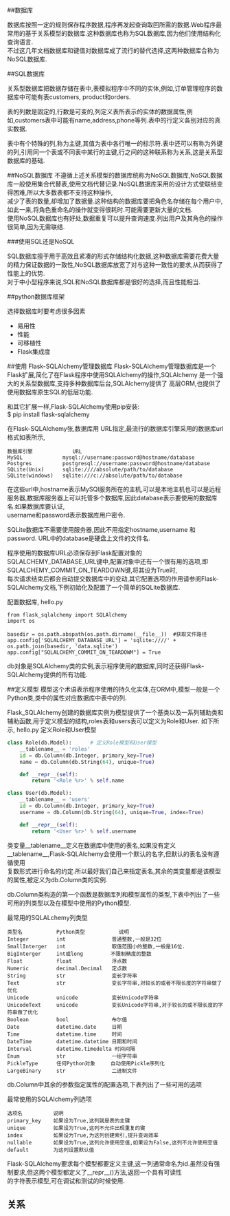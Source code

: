##数据库

数据库按照一定的规则保存程序数据,程序再发起查询取回所需的数据.Web程序最常用的基于关系模型的数据库.这种数据库也称为SQL数据库,因为他们使用结构化查询语言.  
不过这几年文档数据库和键值对数据库成了流行的替代选择,这两种数据库合称为NoSQL数据库.

##SQL数据库

关系型数据库把数据存储在表中,表模拟程序中不同的实体,例如,订单管理程序的数据库中可能有表customers, product和orders.

表的列数是固定的,行数是可变的,列定义表所表示的实体的数据属性,例如,customers表中可能有name,address,phone等列.表中的行定义各别对应的真实数据.

表中有个特殊的列,称为主键,其值为表中各行唯一的标示符.表中还可以有称为外键的列,引用同一个表或不同表中某行的主键,行之间的这种联系称为关系,这是关系型数据库的基础.  


##NoSQL数据库
不遵循上述关系模型的数据库统称为NoSQL数据库,NoSQL数据库一般使用集合代替表,使用文档代替记录.NoSQL数据库采用的设计方式使联结变得困难,所以大多数表都不支持这种操作,  
减少了表的数量,却增加了数据量.这种结构的数据库要把角色名存储在每个用户中,如此一来,将角色重命名的操作就变得很耗时.可能需要更新大量的文档.  
使用NoSQL数据库也有好处,数据重复可以提升查询速度.列出用户及其角色的操作很简单,因为无需联结.

###使用SQL还是NoSQL

SQL数据库擅于用于高效且紧凑的形式存储结构化数据,这种数据库需要花费大量的精力保证数据的一致性,NoSQL数据库放宽了对与这种一致性的要求,从而获得了性能上的优势.  
对于中小型程序来说,SQL和NoSQL数据库都是很好的选择,而且性能相当.

##python数据库框架

选择数据库时要考虑很多因素
* 易用性
* 性能
* 可移植性
* Flask集成度


##使用 Flask-SQLAlchemy管理数据库
Flask-SQLAlchemy管理数据库是一个Flask扩展,简化了在Flask程序中使用SQLAlchemy的操作,SQLAlchemy 是一个强大的关系型数据库,支持多种数据库后台,SQLAlchemy提供了 
高层ORM,也提供了使用数据库原生SQL的低层功能.

和其它扩展一样,Flask-SQLAlchemy使用pip安装:  
$ pip install flask-sqlalchemy

在Flask-SQLAlchemy张,数据库用 URL指定,最流行的数据库引擎采用的数据库url格式如表所示,

```
数据库引擎             URL
MySQL             mysql://username:password@hostname/database
Postgres          postgresql://username:password@hostname/database
SQLite(Unix)      sqlite:////absolute/path/to/database
SQLite(windows)   sqlite:///c://absolute/path/to/database
```

在这些url中,hostname表示MySQl服务所在的主机,可以是本地主机也可以是远程服务器,数据库服务器上可以托管多个数据库,因此database表示要使用的数据库名.如果数据库要认证,  
username和password表示数据库用户密令.

SQLite数据库不需要使用服务器,因此不用指定hostname,username 和 password. URL中的database是硬盘上文件的文件名.

程序使用的数据库URL必须保存到Flask配置对象的SQLALCHEMY_DATABASE_URL键中,配置对象中还有一个很有用的选项,即 SQLALCHEMY_COMMIT_ON_TEARDOWN键,将其设为True时,  
每次请求结束后都会自动提交数据库中的变动,其它配置选项的作用请参阅Flask-SQLAlchemy文档,下例初始化及配置了一个简单的SQLite数据库.

配置数据库, hello.py

```
from flask_sqlalchemy import SQLAlchemy
import os

basedir = os.path.abspath(os.path.dirname(__file__))  #获取文件路径
app.config['SQLALCHEMY_DATABASE_URL'] = 'sqlite:////' + os.path.join(basedir, 'data.sqlite')
app.config["SQLALCHEMY_COMMIT_ON_TEARDOWM"] = True
```
db对象是SQLAlchemy类的实例,表示程序使用的数据库,同时还获得Flask-SQLAlchemy提供的所有功能.

##定义模型
模型这个术语表示程序使用的持久化实体,在ORM中,模型一般是一个Python类,类中的属性对应数据库中表中的列.  

Flask_SQLAlchemy创建的数据库实例为模型提供了一个基类以及一系列辅助类和辅助函数,用于定义模型的结构,roles表和users表可以定义为Role和User.
如下所示,   hello.py 定义Role和User模型
```python
class Role(db.Model):      # 定义Role模型和User模型
    __tablename__ = 'roles'
    id = db.Column(db.Integer, primary_key=True)
    name = db.Column(db.String(64), unique=True)

    def __repr__(self):
        return '<Role %r>' % self.name

class User(db.Model):
    __tablename__ = 'users'
    id = db.Column(db.Integer, primary_key=True)
    username = db.Column(db.String(64), unique=True, index=True)

    def __repr__(self):
        return '<User %r>' % self.username
```

类变量__tablename__定义在数据库中使用的表名,如果没有定义__tablename__,Flask-SQLAlchemy会使用一个默认的名字,但默认的表名没有遵循使用  
复数形式进行命名的约定.所以最好我们自己来指定表名,其余的类变量都是该模型的属性,被定义为db.Column类的实例.

db.Column类构造的第一个函数是数据库列和模型属性的类型,下表中列出了一些可用的列类型以及在模型中使用的Python模型.

最常用的SQLALchemy列类型

```
类型名           Python类型           说明 
Integer         int               普通整数,一般是32位
SmallInterger   int               取值范围小的整数,一般是16位.
BigInterger     int或long         不限制精度的整数
Float           float             浮点数
Numeric         decimal.Decimal   定点数
String          str               变长字符串
Text            str               变长字符串,对较长的或者不限长度的字符串做了优化
Unicode         unicode           变长Unicode字符串
UnicodeText     unicode           变长Unicode字符串,对于较长的或不限长度的字符串做了优化
Boolean         bool              布尔值
Date            datetime.date     日期
Time            datetime.time     时间
DateTime        datetime.datetime 日期和时间
Interval        datetime.timedelta 时间间隔
Enum            str               一组字符串
PickleType      任何Python对象     自动使用Pickle序列化
LargeBinary     str               二进制文件
```
db.Column中其余的参数指定属性的配置选项,下表列出了一些可用的选项

最常使用的SQLAlchemy列选项
```
选项名          说明  
primary_key    如果设为True,这列就是表的主键
unique         如果设为True,这列不允许出现重复的键
index          如果设为True,为这列创建索引,提升查询效率
nullable       如果设为True,这列允许使用空值,如果设为False,这列不允许使用空值
default        为这列设置默认值
```

Flask-SQLAlchemy要求每个模型都要定义主键,这一列通常命名为id.虽然没有强制要求,但这两个模型都定义了__repr__()方法,返回一个具有可读性  
的字符表示模型,可在调试和测试的时候使用.

## 关系

